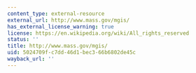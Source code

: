 ```yaml
---
content_type: external-resource
external_url: http://www.mass.gov/mgis/
has_external_license_warning: true
license: https://en.wikipedia.org/wiki/All_rights_reserved
status: ''
title: http://www.mass.gov/mgis/
uid: 5024709f-c7dd-46d1-bec3-66b6802de45c
wayback_url: ''
---
```

